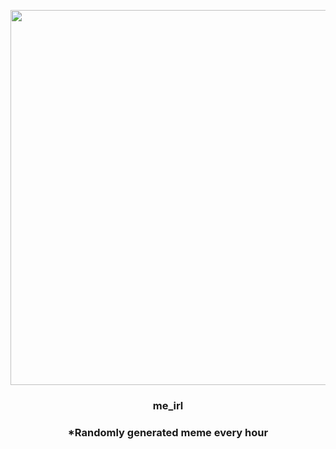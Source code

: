 <p align="center">
        <img src="https://i.redd.it/vo8dler0ema91.jpg" width="600" height="600">
        </p>
        <h3 align="center">me_irl</h3>
        <h3 align="center">*Randomly generated meme every hour</h3>
    